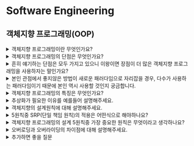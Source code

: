# Software Engineering

## 객체지향 프로그래밍(OOP)

<details>
  <summary> 객체지향 프로그래밍이란 무엇인가요?</summary>

> 객체지향프로그램이란 일종의 코드 패러다임이다. 객체지향 프로그래밍의 이전은 컴퓨터가 사고하여 코딩했지만 개발자들이 어떻게 좋은 코드를 짤까? 고민하며 속성과 메소드를 사람이 인지하여 코드 작성하기 시작. 결과로 코드의 가독성 증가, 유지보수성 증가 등등 많은 장점들이 발생하였다. 즉 객체지향 프로그래밍은 프로그램의 대한 인지론 중 하나이다.  
</details>

<details>
  <summary> 객체지향 프로그래밍의 단점은 무엇인가요?</summary>
  
> 보통 얘기하는 용량증가나 복잡성 증가가 있지만 개인적으로 이는 상대적인 것 같다. 다른 것을 적용	해도 똑같은 단점이 존재할 것이다.

</details>

<details>
  <summary> 흔히 얘기하는 단점은 모두 가지고 있으니 이왕이면 장점이 더 많은 객체지향 프로그래밍을 사용하자는 말인가요?</summary>
  
> 다수가 선호하는 패러다임은 존재한다. 장점이 더 많아서, 좋아서 쓴다기 보다는 다수가 사용하는 패러다임을 사용하자는 것이다.

</details>

<details>
  <summary> 본인 관점에서 좋지않은 방법이 새로운 패러다임으로 자리잡을 경우, 다수가 사용하는 패러다임이기 때문에 본인 역시 사용할 것인지 궁금합니다.</summary>
  
> 현재 멀티 패러다임의 개념이 등장했다. 예를들어 현재 새롭게 자바스크립트의 함수형 프로그래밍 패러다임이 생기고 기존의 객체지향 프로그래밍의 패러다임 또한 유지되고 있다. 즉, 하나의 패러다임만을 쓰기 보단 여러 개를 적절히 섞어서 사용하는 것이 중요한 것 같다.
  
</details>

<details>
  <summary> 객체지향 프로그래밍의 특징은 무엇인가요?</summary>
  
> 추상화와 캡슐화 -> 외부와 내부를 분리하여 사용 </br>
> 상속 -> 코드의 재사용성 </br>
> 다형성 -> 언어마다 다르지만, 자바를 기준으로 설명하자면 오버로딩이나 오버라이딩이 존재
  
</details>

<details>
  <summary> 추상화가 필요한 이유를 예를들어 설명해주세요.</summary>
  
> 보통 많이 쓰는걸 생각해보자면, 오토바이나 자건거나 탈 것들 같은 경우 더 위에 '탈 것'으로 묶을 수 있고, 운전이나 기름넣기 등 여러 메소드로 묶을 수 있다. 즉, 여러 탈 것들을 추상화 하여 사용할 수 있다. 
  
</details>

<details>
  <summary> 객체지향의 설계원칙에 대해 설명해주세요.</summary>
  
> 객체지향 프로그래밍의 설계 5원칙에는 단일 책임 원칙, 개방-폐쇄 원칙, 리스 코프 치환 원칙, 인터페이스 분리 원칙, 의존 역전 원칙이 있습니다.
  
</details>

<details>
  <summary> 5원칙중 SRP(단일 책임 원칙)의 적용은 어떤식으로 해야하나요?</summary>
  
> 함수형 프로그래밍에 한해 말하자면, 함수를 잘게잘게 쪼개서 정말 하나의 기능만을 수행하도록 만드는 것이다. 즉, 하나의 임무, 책임만을 담당하도록 작게 쪼개어 설계해야한다고 생각합니다.
  
</details>

<details>
  <summary> 객체지향 프로그래밍의 설계 5원칙중 가장 중요한 원칙은 무엇이라고 생각하나요?</summary>
  
> 원칙이기 때문에 중요도는 따질 수 없을 것 같다. 하지만 가장 지키기 어려운건 개방-폐쇄 원칙이라고 생각합니다. </br>
> 개방-패쇄 원칙은 주니어 단계에선 인지하고 지키기가 어렵고, 어떻게 적용해야하는지는 배우고 싶다.

</details>

<details>
  <summary> 오버로딩과 오버라이딩의 차이점에 대해 설명해주세요.</summary>
  
> 오버라이딩은 부모클라스와 자식클래스 사이에서 발생하는 것으로 부모 클래스의 메소드를 자식클래스에서 재정의하여 사용하는 것이다. </br>
> 오버로딩은 동일한 클래스에서 사용하는 개념으로  메소드 명은 동일하지만, 매개변수의 유형이나 개수를 다르게하여 사용할 수 있다. 

</details>

<details>
  <summary> 추가하면 좋을 질문</summary>
  
> 객체와 클래스의 차이? </br>
> 객체와 인스턴스의 차이? </br>
> 캡슐화와 추상화의 차이? </br>
> 함수형 프로그래밍 VS 객체지향 프로그래밍 -> 함수형 프로그래밍에 대해 알면 플러스 되지 않을까

</details>



